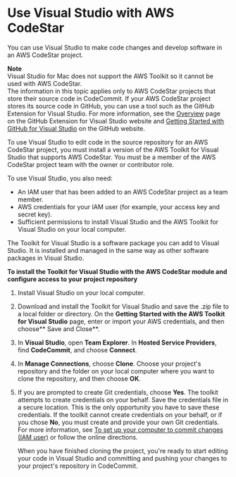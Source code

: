 # Use Visual Studio with AWS CodeStar<a name="setting-up-ide-vs"></a>

You can use Visual Studio to make code changes and develop software in an AWS CodeStar project\. 

**Note**  
Visual Studio for Mac does not support the AWS Toolkit so it cannot be used with AWS CodeStar\.  
The information in this topic applies only to AWS CodeStar projects that store their source code in CodeCommit\. If your AWS CodeStar project stores its source code in GitHub, you can use a tool such as the GitHub Extension for Visual Studio\. For more information, see the [Overview](https://visualstudio.github.com/index.html) page on the GitHub Extension for Visual Studio website and [Getting Started with GitHub for Visual Studio](https://github.com/github/VisualStudio/blob/master/docs/getting-started/index.md) on the GitHub website\.

To use Visual Studio to edit code in the source repository for an AWS CodeStar project, you must install a version of the AWS Toolkit for Visual Studio that supports AWS CodeStar\. You must be a member of the AWS CodeStar project team with the owner or contributor role\.

To use Visual Studio, you also need:
+ An IAM user that has been added to an AWS CodeStar project as a team member\.
+ AWS credentials for your IAM user \(for example, your access key and secret key\)\.
+ Sufficient permissions to install Visual Studio and the AWS Toolkit for Visual Studio on your local computer\.

The Toolkit for Visual Studio is a software package you can add to Visual Studio\. It is installed and managed in the same way as other software packages in Visual Studio\. 

**To install the Toolkit for Visual Studio with the AWS CodeStar module and configure access to your project repository**

1. Install Visual Studio on your local computer\. 

1. Download and install the Toolkit for Visual Studio and save the \.zip file to a local folder or directory\. On the **Getting Started with the AWS Toolkit for Visual Studio** page, enter or import your AWS credentials, and then choose** Save and Close**\.

1. In **Visual Studio**, open **Team Explorer**\. In **Hosted Service Providers**, find **CodeCommit**, and choose **Connect**\.

1. In **Manage Connections**, choose **Clone**\. Choose your project's repository and the folder on your local computer where you want to clone the repository, and then choose **OK**\.

1. If you are prompted to create Git credentials, choose **Yes**\. The toolkit attempts to create credentials on your behalf\. Save the credentials file in a secure location\. This is the only opportunity you have to save these credentials\. If the toolkit cannot create credentials on your behalf, or if you chose **No**, you must create and provide your own Git credentials\. For more information, see [To set up your computer to commit changes \(IAM user\)](getting-started.md#getting-started-git-credentials) or follow the online directions\.

   When you have finished cloning the project, you're ready to start editing your code in Visual Studio and committing and pushing your changes to your project's repository in CodeCommit\. 